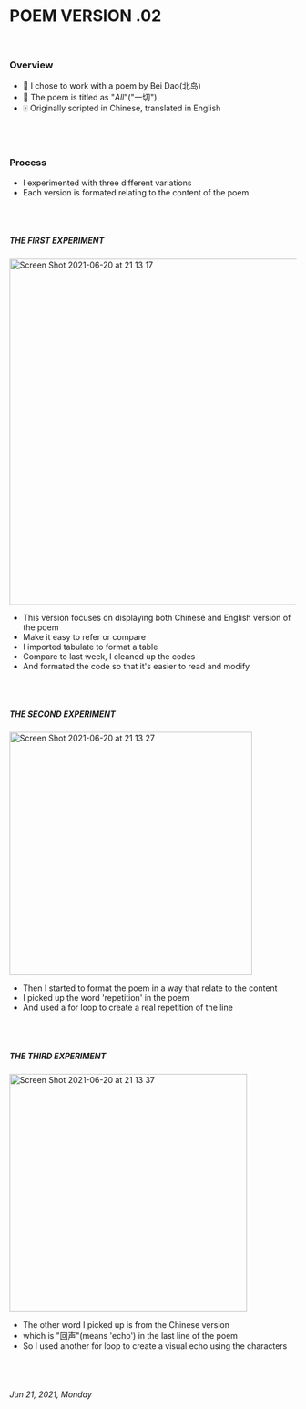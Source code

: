 
# POEM VERSION .02

<br/>

### Overview

* 🎲 I chose to work with a poem by Bei Dao(北岛)
* 📜 The poem is titled as "*All*"("一切")
* 🀄️ Originally scripted in Chinese, translated in English

<br/>
<br/>

### Process
- I experimented with three different variations
- Each version is formated relating to the content of the poem

<br/>
<br/>

##### THE FIRST EXPERIMENT

<img width="606" alt="Screen Shot 2021-06-20 at 21 13 17" src="https://user-images.githubusercontent.com/65922297/122695150-96b84a80-d20d-11eb-8f32-577d546c0f84.png">

- This version focuses on displaying both Chinese and English version of the poem
- Make it easy to refer or compare
- I imported tabulate to format a table
- Compare to last week, I cleaned up the codes
- And formated the code so that it's easier to read and modify

<br/>
<br/>

##### THE SECOND EXPERIMENT

<img width="426" alt="Screen Shot 2021-06-20 at 21 13 27" src="https://user-images.githubusercontent.com/65922297/122695388-35dd4200-d20e-11eb-9763-0e52da8f7c44.png">

- Then I started to format the poem in a way that relate to the content
- I picked up the word 'repetition' in the poem
- And used a for loop to create a real repetition of the line

<br/>
<br/>

##### THE THIRD EXPERIMENT

<img width="417" alt="Screen Shot 2021-06-20 at 21 13 37" src="https://user-images.githubusercontent.com/65922297/122695473-7472fc80-d20e-11eb-815b-b57bbbe888d2.png">

- The other word I picked up is from the Chinese version
- which is "回声"(means 'echo') in the last line of the poem
- So I used another for loop to create a visual echo using the characters

<br/>
<br/>

###### *Jun 21, 2021, Monday*

